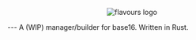 <p align="center">
  <img src="https://raw.githubusercontent.com/Misterio77/flavours/master/flavours_transparent.png" alt="flavours logo"/>
</p>
---
A (WIP) manager/builder for base16. Written in Rust.
